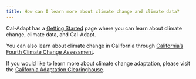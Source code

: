 ```yaml
---
title: How can I learn more about climate change and climate data?
---
```


Cal-Adapt has a [Getting Started](/help/get-started/) page where you can learn about climate change, climate data, and Cal-Adapt.

You can also learn about climate change in California through [California’s Fourth Climate Change Assessment](https://www.climateassessment.ca.gov/).

If you would like to learn more about climate change adaptation, please visit the [California Adaptation Clearinghouse](https://resilientca.org/).

